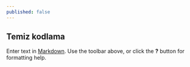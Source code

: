 ```yaml
---
published: false
---
```

## Temiz kodlama 

Enter text in [Markdown](http://daringfireball.net/projects/markdown/). Use the toolbar above, or click the **?** button for formatting help.
